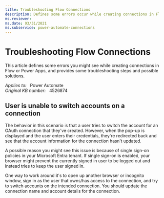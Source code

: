 ```yaml
---
title: Troubleshooting Flow Connections
description: Defines some errors occur while creating connections in Flow or Power Apps, and provides some troubleshooting steps and possible solutions.
ms.reviewer: 
ms.date: 03/31/2021
ms.subservice: power-automate-connections
---
```

# Troubleshooting Flow Connections

This article defines some errors you might see while creating connections in Flow or Power Apps, and provides some troubleshooting steps and possible solutions.

_Applies to:_ &nbsp; Power Automate  
_Original KB number:_ &nbsp; 4526874

## User is unable to switch accounts on a connection

The behavior in this scenario is that a user tries to switch the account for an OAuth connection that they've created. However, when the pop-up is displayed and the user enters their credentials, they're redirected back and see that the account information for the connection hasn't updated.

A possible reason you might see this issue is because of single sign-on policies in your Microsoft Entra tenant. If single sign-on is enabled, your browser might prevent the currently signed in user to be logged out and instead tries to keep the user signed in.

One way to work around it's to open up another browser or incognito window, sign in as the user that owns/has access to the connection, and try to switch accounts on the intended connection. You should update the connection name and account details for the connection.
